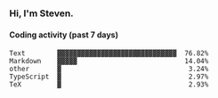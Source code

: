 ### Hi, I'm Steven.

#### Coding activity (past 7 days)
```
Text        ▓▓▓▓▓▓▓▓▓▓▓▓▓▓▓▓▓▓▓▓▓▓▓▓▓▓▓▓▓▓  76.82%
Markdown    ▓▓▓▓▓                           14.04%
other       ▓                                3.24%
TypeScript  ▓                                2.97%
TeX         ▓                                2.93%
```

